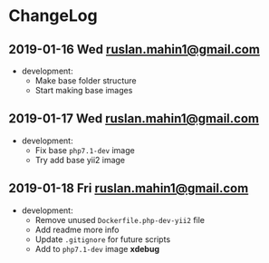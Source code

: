 # ChangeLog

## 2019-01-16 Wed <ruslan.mahin1@gmail.com>

- development:
  - Make base folder structure
  - Start making base images

## 2019-01-17 Wed <ruslan.mahin1@gmail.com>

- development:
  - Fix base `php7.1-dev` image
  - Try add base yii2 image

## 2019-01-18 Fri <ruslan.mahin1@gmail.com>

- development:
  - Remove unused `Dockerfile.php-dev-yii2` file
  - Add readme more info
  - Update `.gitignore` for future scripts
  - Add to `php7.1-dev` image __xdebug__
